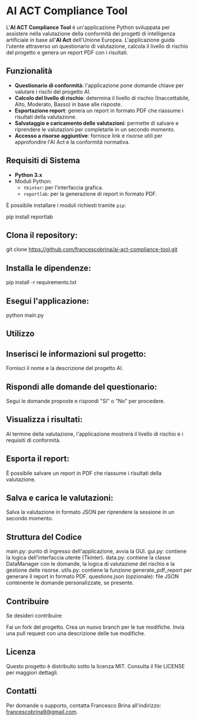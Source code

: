 # AI ACT Compliance Tool

L'**AI ACT Compliance Tool** è un'applicazione Python sviluppata per assistere nella valutazione della conformità dei progetti di intelligenza artificiale in base all'**AI Act** dell'Unione Europea. L'applicazione guida l'utente attraverso un questionario di valutazione, calcola il livello di rischio del progetto e genera un report PDF con i risultati.

## Funzionalità

- **Questionario di conformità**: l'applicazione pone domande chiave per valutare i rischi del progetto AI.
- **Calcolo del livello di rischio**: determina il livello di rischio (Inaccettabile, Alto, Moderato, Basso) in base alle risposte.
- **Esportazione report**: genera un report in formato PDF che riassume i risultati della valutazione.
- **Salvataggio e caricamento delle valutazioni**: permette di salvare e riprendere le valutazioni per completarle in un secondo momento.
- **Accesso a risorse aggiuntive**: fornisce link e risorse utili per approfondire l'AI Act e la conformità normativa.

## Requisiti di Sistema

- **Python 3.x**
- Moduli Python:
  - `tkinter`: per l'interfaccia grafica.
  - `reportlab`: per la generazione di report in formato PDF.
  
È possibile installare i moduli richiesti tramite `pip`:
  
pip install reportlab


## Clona il repository:

git clone https://github.com/francescobrina/ai-act-compliance-tool.git


## Installa le dipendenze:

pip install -r requirements.txt


## Esegui l'applicazione:

python main.py

## Utilizzo


## Inserisci le informazioni sul progetto:

Fornisci il nome e la descrizione del progetto AI.

## Rispondi alle domande del questionario:

Segui le domande proposte e rispondi "Sì" o "No" per procedere.

## Visualizza i risultati:

Al termine della valutazione, l'applicazione mostrerà il livello di rischio e i requisiti di conformità.

## Esporta il report:

È possibile salvare un report in PDF che riassume i risultati della valutazione.

## Salva e carica le valutazioni:

Salva la valutazione in formato JSON per riprendere la sessione in un secondo momento.

## Struttura del Codice
main.py: punto di ingresso dell'applicazione, avvia la GUI.
gui.py: contiene la logica dell'interfaccia utente (Tkinter).
data.py: contiene la classe DataManager con le domande, la logica di valutazione del rischio e la gestione delle risorse.
utils.py: contiene la funzione generate_pdf_report per generare il report in formato PDF.
questions.json (opzionale): file JSON contenente le domande personalizzate, se presente.


## Contribuire
Se desideri contribuire:

Fai un fork del progetto.
Crea un nuovo branch per le tue modifiche.
Invia una pull request con una descrizione delle tue modifiche.


## Licenza
Questo progetto è distribuito sotto la licenza MIT. Consulta il file LICENSE per maggiori dettagli.

## Contatti
Per domande o supporto, contatta Francesco Brina all'indirizzo: francescobrina9@gmail.com.
